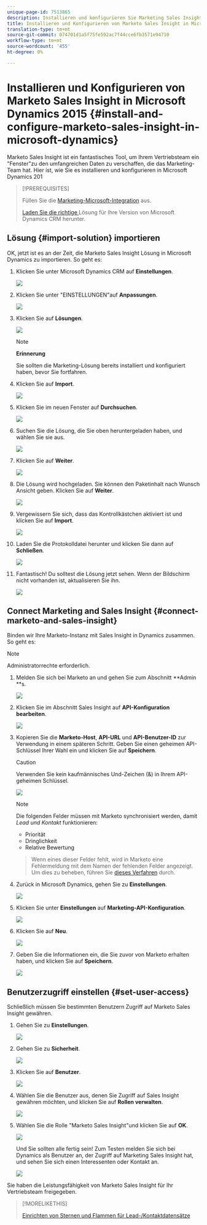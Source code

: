 ```yaml
---
unique-page-id: 7513865
description: Installieren und konfigurieren Sie Marketing Sales Insight in Microsoft Dynamics 2015 - Marketing Docs - Produktdokumentation
title: Installieren und Konfigurieren von Marketo Sales Insight in Microsoft Dynamics 2015
translation-type: tm+mt
source-git-commit: 074701d1a5f75fe592ac7f44cce6fb3571e94710
workflow-type: tm+mt
source-wordcount: '455'
ht-degree: 0%

---
```



# Installieren und Konfigurieren von Marketo Sales Insight in Microsoft Dynamics 2015 {#install-and-configure-marketo-sales-insight-in-microsoft-dynamics}

Marketo Sales Insight ist ein fantastisches Tool, um Ihrem Vertriebsteam ein &quot;Fenster&quot;zu den umfangreichen Daten zu verschaffen, die das Marketing-Team hat. Hier ist, wie Sie es installieren und konfigurieren in Microsoft Dynamics 201

>[!PREREQUISITES]
>
>Füllen Sie die [Marketing-Microsoft-Integration](http://docs.marketo.com/x/ZwBd) aus.
>
>[Laden Sie die richtige ](http://docs.marketo.com/x/LoJo) Lösung für Ihre Version von Microsoft Dynamics CRM herunter.

## Lösung {#import-solution} importieren

OK, jetzt ist es an der Zeit, die Marketo Sales Insight Lösung in Microsoft Dynamics zu importieren. So geht es:

1. Klicken Sie unter Microsoft Dynamics CRM auf **Einstellungen**.

   ![](assets/image2014-12-12-9-3a4-3a56.png)

1. Klicken Sie unter &quot;EINSTELLUNGEN&quot;auf **Anpassungen**.

   ![](assets/image2015-4-29-14-3a22-3a1.png)

1. Klicken Sie auf **Lösungen**.

   ![](assets/image2014-12-12-9-3a5-3a17.png)

   >[!NOTE]
   >
   >**Erinnerung**
   >
   >
   >Sie sollten die Marketing-Lösung bereits installiert und konfiguriert haben, bevor Sie fortfahren.

1. Klicken Sie auf **Import**.

   ![](assets/image2014-12-12-9-3a5-3a27.png)

1. Klicken Sie im neuen Fenster auf **Durchsuchen**.

   ![](assets/image2014-12-12-9-3a5-3a36.png)

1. Suchen Sie die Lösung, die Sie oben heruntergeladen haben, und wählen Sie sie aus.

   ![](assets/image2014-12-12-9-3a5-3a45.png)

1. Klicken Sie auf **Weiter**.

   ![](assets/image2014-12-12-9-3a5-3a55.png)

1. Die Lösung wird hochgeladen. Sie können den Paketinhalt nach Wunsch Ansicht geben. Klicken Sie auf **Weiter**.

   ![](assets/image2014-12-12-9-3a6-3a10.png)

1. Vergewissern Sie sich, dass das Kontrollkästchen aktiviert ist und klicken Sie auf **Import**.

   ![](assets/image2014-12-12-9-3a6-3a19.png)

1. Laden Sie die Protokolldatei herunter und klicken Sie dann auf **Schließen**.

   ![](assets/image2014-12-12-9-3a6-3a29.png)

1. Fantastisch! Du solltest die Lösung jetzt sehen. Wenn der Bildschirm nicht vorhanden ist, aktualisieren Sie ihn.

   ![](assets/image2014-12-12-9-3a6-3a40.png)

## Connect Marketing and Sales Insight {#connect-marketo-and-sales-insight}

Binden wir Ihre Marketo-Instanz mit Sales Insight in Dynamics zusammen. So geht es:

>[!NOTE]
>
>Administratorrechte erforderlich.

1. Melden Sie sich bei Marketo an und gehen Sie zum Abschnitt **Admin **s.

   ![](assets/image2014-12-12-9-3a6-3a50.png)

1. Klicken Sie im Abschnitt Sales Insight auf **API-Konfiguration bearbeiten**.

   ![](assets/image2014-12-12-9-3a7-3a0.png)

1. Kopieren Sie die **Marketo-Host**, **API-URL** und **API-Benutzer-ID** zur Verwendung in einem späteren Schritt. Geben Sie einen geheimen API-Schlüssel Ihrer Wahl ein und klicken Sie auf **Speichern**.

   >[!CAUTION]
   >
   >Verwenden Sie kein kaufmännisches Und-Zeichen (&amp;) in Ihrem API-geheimen Schlüssel.

   ![](assets/image2014-12-12-9-3a7-3a9.png)

   >[!NOTE]
   >
   >Die folgenden Felder müssen mit Marketo synchronisiert werden, damit *Lead und Kontakt* funktionieren:
   >
   >    
   >    
   >    * Priorität
   >    * Dringlichkeit
   >    * Relative Bewertung

   >    
   >    
   >Wenn eines dieser Felder fehlt, wird in Marketo eine Fehlermeldung mit dem Namen der fehlenden Felder angezeigt. Um dies zu beheben, führen Sie [dieses Verfahren](../../../../product-docs/marketo-sales-insight/msi-for-microsoft-dynamics/setting-up-and-using/required-fields-for-syncing-marketo-with-dynamics.md) durch.

1. Zurück in Microsoft Dynamics, gehen Sie zu **Einstellungen**.

   ![](assets/image2014-12-12-9-3a7-3a25.png)

1. Klicken Sie unter **Einstellungen** auf **Marketing-API-Konfiguration**.

   ![](assets/image2014-12-12-9-3a7-3a34.png)

1. Klicken Sie auf **Neu**.

   ![](assets/image2014-12-12-9-3a8-3a8.png)

1. Geben Sie die Informationen ein, die Sie zuvor von Marketo erhalten haben, und klicken Sie auf **Speichern**.

   ![](assets/image2014-12-12-9-3a8-3a17.png)

## Benutzerzugriff einstellen {#set-user-access}

Schließlich müssen Sie bestimmten Benutzern Zugriff auf Marketo Sales Insight gewähren.

1. Gehen Sie zu **Einstellungen**.

   ![](assets/image2014-12-12-9-3a8-3a34.png)

1. Gehen Sie zu **Sicherheit**.

   ![](assets/image2015-4-29-14-3a56-3a33.png)

1. Klicken Sie auf **Benutzer**.

   ![](assets/image2015-4-29-14-3a57-3a46.png)

1. Wählen Sie die Benutzer aus, denen Sie Zugriff auf Sales Insight gewähren möchten, und klicken Sie auf **Rollen verwalten**.

   ![](assets/image2015-4-29-14-3a59-3a31.png)

1. Wählen Sie die Rolle &quot;Marketo Sales Insight&quot;und klicken Sie auf **OK**.

   ![](assets/image2014-12-12-9-3a9-3a22.png)

   Und Sie sollten alle fertig sein! Zum Testen melden Sie sich bei Dynamics als Benutzer an, der Zugriff auf Marketing Sales Insight hat, und sehen Sie sich einen Interessenten oder Kontakt an.

   ![](assets/image2015-4-29-15-3a2-3a27.png)

Sie haben die Leistungsfähigkeit von Marketo Sales Insight für Ihr Vertriebsteam freigegeben.

>[!MORELIKETHIS]
>
>[Einrichten von Sternen und Flammen für Lead-/Kontaktdatensätze](http://docs.marketo.com/x/BICMAg)

